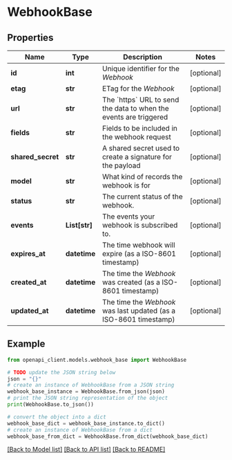 # WebhookBase


## Properties

Name | Type | Description | Notes
------------ | ------------- | ------------- | -------------
**id** | **int** | Unique identifier for the *Webhook* | [optional] 
**etag** | **str** | ETag for the *Webhook* | [optional] 
**url** | **str** | The &#x60;https&#x60; URL to send the data to when the events are triggered | [optional] 
**fields** | **str** | Fields to be included in the webhook request | [optional] 
**shared_secret** | **str** | A shared secret used to create a signature for the payload | [optional] 
**model** | **str** | What kind of records the webhook is for | [optional] 
**status** | **str** | The current status of the webhook. | [optional] 
**events** | **List[str]** | The events your webhook is subscribed to. | [optional] 
**expires_at** | **datetime** | The time webhook will expire (as a ISO-8601 timestamp) | [optional] 
**created_at** | **datetime** | The time the *Webhook* was created (as a ISO-8601 timestamp) | [optional] 
**updated_at** | **datetime** | The time the *Webhook* was last updated (as a ISO-8601 timestamp) | [optional] 

## Example

```python
from openapi_client.models.webhook_base import WebhookBase

# TODO update the JSON string below
json = "{}"
# create an instance of WebhookBase from a JSON string
webhook_base_instance = WebhookBase.from_json(json)
# print the JSON string representation of the object
print(WebhookBase.to_json())

# convert the object into a dict
webhook_base_dict = webhook_base_instance.to_dict()
# create an instance of WebhookBase from a dict
webhook_base_from_dict = WebhookBase.from_dict(webhook_base_dict)
```
[[Back to Model list]](../README.md#documentation-for-models) [[Back to API list]](../README.md#documentation-for-api-endpoints) [[Back to README]](../README.md)


